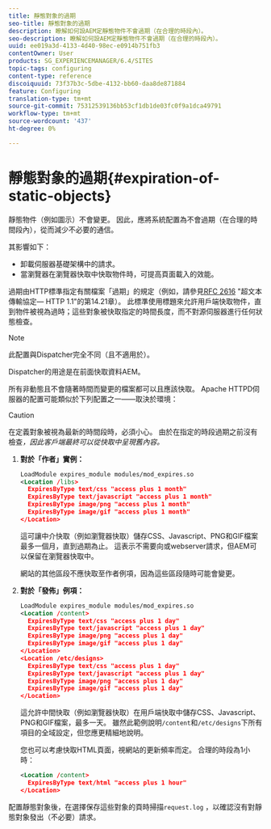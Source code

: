 ```yaml
---
title: 靜態對象的過期
seo-title: 靜態對象的過期
description: 瞭解如何設AEM定靜態物件不會過期（在合理的時段內）。
seo-description: 瞭解如何設AEM定靜態物件不會過期（在合理的時段內）。
uuid: ee019a3d-4133-4d40-98ec-e0914b751fb3
contentOwner: User
products: SG_EXPERIENCEMANAGER/6.4/SITES
topic-tags: configuring
content-type: reference
discoiquuid: 73f37b3c-5dbe-4132-bb60-daa8de871884
feature: Configuring
translation-type: tm+mt
source-git-commit: 75312539136bb53cf1db1de03fc0f9a1dca49791
workflow-type: tm+mt
source-wordcount: '437'
ht-degree: 0%

---
```



# 靜態對象的過期{#expiration-of-static-objects}

靜態物件（例如圖示）不會變更。 因此，應將系統配置為不會過期（在合理的時間段內），從而減少不必要的通信。

其影響如下：

* 卸載伺服器基礎架構中的請求。
* 當瀏覽器在瀏覽器快取中快取物件時，可提高頁面載入的效能。

過期由HTTP標準指定有關檔案「過期」的規定（例如，請參見[RFC 2616](https://www.ietf.org/rfc/rfc2616.txt) &quot;超文本傳輸協定— HTTP 1.1&quot;的第14.21章）。 此標準使用標題來允許用戶端快取物件，直到物件被視為過時；這些對象被快取指定的時間長度，而不對源伺服器進行任何狀態檢查。

>[!NOTE]
>
>此配置與Dispatcher完全不同（且不適用於）。
>
>Dispatcher的用途是在前面快取資料AEM。

所有非動態且不會隨著時間而變更的檔案都可以且應該快取。 Apache HTTPD伺服器的配置可能類似於下列配置之一——取決於環境：

>[!CAUTION]
>
>在定義對象被視為最新的時間段時，必須小心。 由於在指定的時段過期之前沒有檢查&#x200B;*，因此客戶端最終可以從快取中呈現舊內容。*

1. **對於「作者」實例：**

   ```xml
   LoadModule expires_module modules/mod_expires.so
   <Location /libs>
     ExpiresByType text/css "access plus 1 month"
     ExpiresByType text/javascript "access plus 1 month"
     ExpiresByType image/png "access plus 1 month"
     ExpiresByType image/gif "access plus 1 month"
   </Location>
   ```

   這可讓中介快取（例如瀏覽器快取）儲存CSS、Javascript、PNG和GIF檔案最多一個月，直到過期為止。 這表示不需要向或webserver請求，但AEM可以保留在瀏覽器快取中。

   網站的其他區段不應快取至作者例項，因為這些區段隨時可能會變更。

1. **對於「發佈」例項：**

   ```xml
   LoadModule expires_module modules/mod_expires.so
   <Location /content>
     ExpiresByType text/css "access plus 1 day"
     ExpiresByType text/javascript "access plus 1 day"
     ExpiresByType image/png "access plus 1 day"
     ExpiresByType image/gif "access plus 1 day"
   </Location>
   <Location /etc/designs>
     ExpiresByType text/css "access plus 1 day"
     ExpiresByType text/javascript "access plus 1 day"
     ExpiresByType image/png "access plus 1 day"
     ExpiresByType image/gif "access plus 1 day"
   </Location>
   ```

   這允許中間快取（例如瀏覽器快取）在用戶端快取中儲存CSS、Javascript、PNG和GIF檔案，最多一天。 雖然此範例說明`/content`和`/etc/designs`下所有項目的全域設定，但您應更精細地說明。

   您也可以考慮快取HTML頁面，視網站的更新頻率而定。 合理的時段為1小時：

   ```xml
   <Location /content>
     ExpiresByType text/html "access plus 1 hour"
   </Location>
   ```

配置靜態對象後，在選擇保存這些對象的頁時掃描`request.log` ，以確認沒有對靜態對象發出（不必要）請求。
